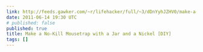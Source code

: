 ```yaml
---
link: http://feeds.gawker.com/~r/lifehacker/full/~3/dDnYyhJZHV0/make-a-no+kill-mousetrap-with-a-jar-and-a-nickel
date: 2011-06-14 19:30 UTC
# published: false
published: true
title: Make a No-Kill Mousetrap with a Jar and a Nickel [DIY]
tags: []
---
```



